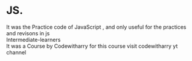 # JS.
It was the Practice code of JavaScript , and only useful for the practices and revisons in js
<br>
Intermediate-learners
<br>
It was a Course by Codewitharry for this course visit codewitharry yt channel
